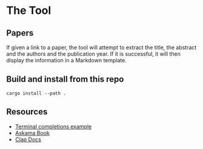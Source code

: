 # The Tool

## Papers

If given a link to a paper, the tool will attempt to extract the title, the abstract and the authors and the publication year. If it is successful, it will then display the information in a Markdown template.

## Build and install from this repo

`cargo install --path .`


## Resources
- [Terminal completions example](https://github.com/kbknapp/grab-xkcd/tree/completions-rt)
- [Askama Book](https://djc.github.io/askama/askama.html)
- [Clap Docs](https://docs.rs/clap/latest/clap/index.html)